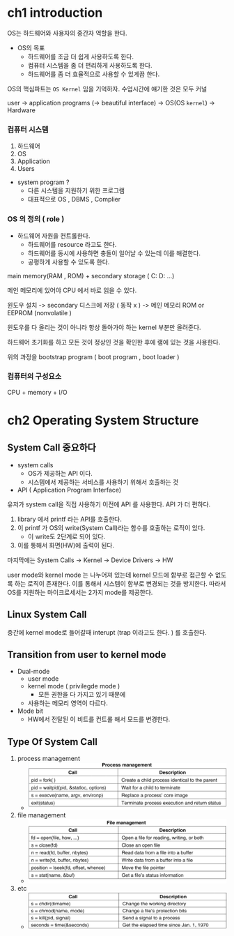 # ch1 introduction

OS는 하드웨어와 사용자의 중간자 역할을 한다.

- OS의 목표
    - 하드웨어를 조금 더 쉽게 사용하도록 한다.
    - 컴퓨터 시스템을 좀 더 편리하게 사용하도록 한다.
    - 하드웨어를 좀 더 효율적으로 사용할 수 있게끔 한다.

OS의 핵심파트는 `OS Kernel` 임을 기억하자. 수업시간에 얘기한 것은 모두 커널

user -> application programs (-> beautiful interface) -> OS(OS `kernel`) -> Hardware

### 컴퓨터 시스템

1. 하드웨어
1. OS
1. Application
1. Users

- system program ? 
    - 다른 시스템을 지원하기 위한 프로그램
    - 대표적으로 OS , DBMS , Complier

### OS 의 정의 ( role )

- 하드웨어 자원을 컨트롤한다.
    - 하드웨어를 resource 라고도 한다.
    - 하드웨어를 동시에 사용하면 충돌이 일어날 수 있는데 이를 해결한다.
    - 공평하게 사용할 수 있도록 한다.

main memory(RAM , ROM) + secondary storage ( C: D: ...)

메인 메모리에 있어야 CPU 에서 바로 읽을 수 있다. 

윈도우 설치 -> secondary 디스크에 저장 ( 동작 x ) -> 메인 메모리 ROM or EEPROM (nonvolatile ) 

윈도우를 다 올리는 것이 아니라 항상 돌아가야 하는 kernel 부분만 올려준다.

하드웨어 초기화를 하고 모든 것이 정상인 것을 확인한 후에 램에 있는 것을 사용한다.

위의 과정을 bootstrap program ( boot program , boot loader )

### 컴퓨터의 구성요소

CPU + memory + I/O

# ch2 Operating System Structure

## System Call 중요하다

- system calls
    - OS가 제공하는 API 이다.
    - 시스템에서 제공하는 서비스를 사용하기 위해서 호출하는 것
- API ( Application Program Interface)

유저가 system call을 직접 사용하기 이전에 API 를 사용한다. API 가 더 편하다.

1. library 에서 printf 라는 API를 호출한다.
1. 이 printf 가 OS의 write(System Call)라는 함수를 호출하는 로직이 있다.
    - 이 write도 2단계로 되어 있다.
1. 이를 통해서 화면(HW)에 출력이 된다.

마지막에는 System Calls -> Kernel -> Device Drivers -> HW

user mode와 kernel mode 는 나누어져 있는데 kernel 모드에 함부로 접근할 수 없도록 하는 로직이 존재한다. 이를 통해서 시스템이 함부로 변경되는 것을 방지한다. 따라서 OS를 지원하는 마이크로세서는 2가지 mode를 제공한다.

## Linux System Call

중간에 kernel mode로 들어갈때 interupt (trap 이라고도 한다. ) 를 호출한다.

## Transition from user to kernel mode

- Dual-mode
    - user mode
    - kernel mode ( privilegde mode )
        - 모든 권한을 다 가지고 있기 때문에
    - 사용하는 메모리 영역이 다르다.
- Mode bit
    - HW에서 전달된 이 비트를 컨트롤 해서 모드를 변경한다.


## Type Of System Call
1. process management 
    - ![](./imgs/2_1.png)
1. file management
    - ![](./imgs/2_2.png)
1. etc
    - ![](./imgs/2_3.png)














    





